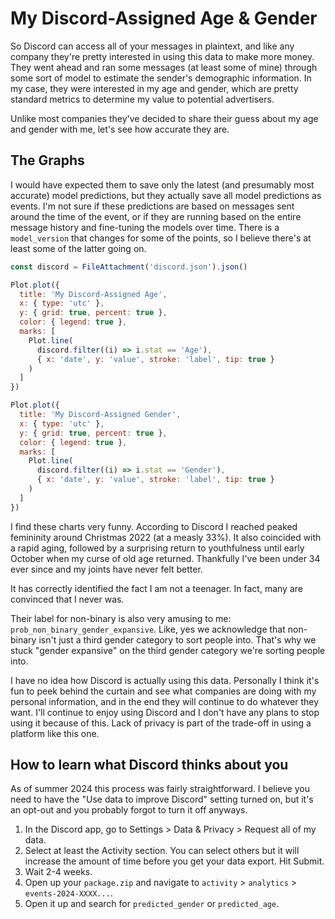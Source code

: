 # My Discord-Assigned Age & Gender

So Discord can access all of your messages in plaintext, and like any company they're pretty interested in using this data to make more money. They went ahead and ran some messages (at least some of mine) through some sort of model to estimate the sender's demographic information. In my case, they were interested in my age and gender, which are pretty standard metrics to determine my value to potential advertisers.

Unlike most companies they've decided to share their guess about my age and gender with me, let's see how accurate they are.

## The Graphs

I would have expected them to save only the latest (and presumably most accurate) model predictions, but they actually save all model predictions as events. I'm not sure if these predictions are based on messages sent around the time of the event, or if they are running based on the entire message history and fine-tuning the models over time. There is a `model_version` that changes for some of the points, so I believe there's at least some of the latter going on.

```js
const discord = FileAttachment('discord.json').json()
```

```js
Plot.plot({
  title: 'My Discord-Assigned Age',
  x: { type: 'utc' },
  y: { grid: true, percent: true },
  color: { legend: true },
  marks: [
    Plot.line(
      discord.filter((i) => i.stat == 'Age'),
      { x: 'date', y: 'value', stroke: 'label', tip: true }
    )
  ]
})
```

```js
Plot.plot({
  title: 'My Discord-Assigned Gender',
  x: { type: 'utc' },
  y: { grid: true, percent: true },
  color: { legend: true },
  marks: [
    Plot.line(
      discord.filter((i) => i.stat == 'Gender'),
      { x: 'date', y: 'value', stroke: 'label', tip: true }
    )
  ]
})
```

I find these charts very funny. According to Discord I reached peaked femininity around Christmas 2022 (at a measly 33%). It also coincided with a rapid aging, followed by a surprising return to youthfulness until early October when my curse of old age returned. Thankfully I've been under 34 ever since and my joints have never felt better.

It has correctly identified the fact I am not a teenager. In fact, many are convinced that I never was.

Their label for non-binary is also very amusing to me: `prob_non_binary_gender_expansive`. Like, yes we acknowledge that non-binary isn't just a third gender category to sort people into. That's why we stuck "gender expansive" on the third gender category we're sorting people into.

I have no idea how Discord is actually using this data. Personally I think it's fun to peek behind the curtain and see what companies are doing with my personal information, and in the end they will continue to do whatever they want. I'll continue to enjoy using Discord and I don't have any plans to stop using it because of this. Lack of privacy is part of the trade-off in using a platform like this one.

## How to learn what Discord thinks about you

As of summer 2024 this process was fairly straightforward. I believe you need to have the "Use data to improve Discord" setting turned on, but it's an opt-out and you probably forgot to turn it off anyways.

1. In the Discord app, go to Settings > Data & Privacy > Request all of my data.
2. Select at least the Activity section. You can select others but it will increase the amount of time before you get your data export. Hit Submit.
3. Wait 2-4 weeks.
4. Open up your `package.zip` and navigate to `activity` > `analytics` > `events-2024-XXXX...`.
5. Open it up and search for `predicted_gender` or `predicted_age`.
